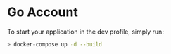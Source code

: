 # Go Account

To start your application in the dev profile, simply run:
```sh
> docker-compose up -d --build
```